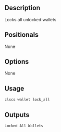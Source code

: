 ## Description
Locks all unlocked wallets


## Positionals
None
## Options
None
## Usage


```sh
clscs wallet lock_all
```

## Outputs


```console
Locked All Wallets
```
